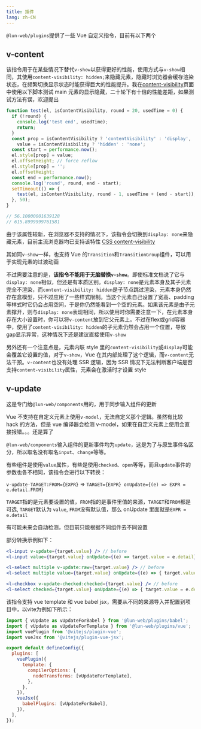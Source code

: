 ```yaml
---
title: 插件
lang: zh-CN
---
```


`@lun-web/plugins`提供了一些 Vue 自定义指令，目前有以下两个

## v-content

该指令用于在某些情况下替代`v-show`以获得更好的性能，使用方式与`v-show`相同，其使用`content-visibility: hidden;`来隐藏元素，隐藏时浏览器会缓存渲染状态，在频繁切换显示状态时能获得巨大的性能提升。我在[content-visibility](https://developer.mozilla.org/en-US/docs/Web/CSS/content-visibility)页面中使用以下脚本测试 main 元素的显示隐藏，二十轮下有十倍的性能差距，如果测试方法有误，欢迎提出

```js
function test(el, isContentVisibility, round = 20, usedTime = 0) {
  if (!round) {
    console.log('test end', usedTime);
    return;
  }
  const prop = isContentVisibility ? 'contentVisibility' : 'display',
    value = isContentVisibility ? 'hidden' : 'none';
  const start = performance.now();
  el.style[prop] = value;
  el.offsetHeight; // force reflow
  el.style[prop] = '';
  el.offsetHeight;
  const end = performance.now();
  console.log('round', round, end - start);
  setTimeout(() => {
    test(el, isContentVisibility, round - 1, usedTime + (end - start));
  }, 50);
}

// 56.10000001639128
// 615.8999999761581
```

由于该属性较新，在浏览器不支持的情况下，该指令会切换到`display: none`来隐藏元素，目前主流浏览器均已支持该特性
<Support is="content" /> [CSS content-visibility](https://caniuse.com/?search=content-visibility) <SupportInfo chrome="85" edge="85" firefox="125" safari="18" />

其如同`v-show`一样，也支持 Vue 的`Transition`和`TransitionGroup`组件，可以用于实现元素的过渡动画

不过需要注意的是，**该指令不能用于无脑替换`v-show`**。即使标准文档说了它与`display: none`相似，但还是有本质区别。`display: none`是元素本身及其子元素完全不渲染，而`content-visibility: hidden`是子节点跳过渲染，元素本身仍然存在盒模型，只不过应用了一些样式限制。当这个元素自己设置了宽高、padding 等样式时它仍会占用空间，于是你仍然能看到一个空的元素。如果该元素是由子元素撑开，则与`display: none`表现相同，所以使用时你需要注意一下，在元素本身存在大小设置时，你可以将`v-content`放到它父元素上。不过在flex或grid容器中，使用了`content-visibility: hidden`的子元素仍然会占用一个位置，导致gap显示异常，这种情况下还是建议直接使用`v-show`

另外还有一个注意点是，元素内联 style 里的`content-visibility`或`display`可能会覆盖它设置的值，对于`v-show`，Vue 在其内部处理了这个逻辑，而`v-content`无法干预。`v-content`也没有处理 SSR 逻辑，因为 SSR 情况下无法判断客户端是否支持`content-visibility`属性，元素会在激活时才设置 style

## v-update

这是专门给`@lun-web/components`用的，用于同步输入组件的更新

Vue 不支持在自定义元素上使用`v-model`，无法自定义那个逻辑。虽然有比较 hack 的方法，但是 vue 编译器会检测 v-model，如果在自定义元素上使用会直接报错。。。还是算了

`@lun-web/components`输入组件的更新事件均为`update`，这是为了与原生事件名区分，所以取名没有取名`input`、`change`等等。

有些组件是使用`value`属性，有些是使用`checked`、`open`等等，而且`update`事件的参数也各不相同，该指令会进行以下转换：

`v-update-TARGET:FROM={EXPR}` => `TARGET={EXPR} onUpdate={(e) => EXPR = e.detail.FROM}`

`TARGET`指的是元素要设置的值，`FROM`指的是事件里值的来源，`TARGET`和`FROM`都是可选, `TARGET`默认为 `value`, `FROM`没有默认值，那么 onUpdate 里面就是`EXPR = e.detail`

有可能未来会自动检测，但目前只能根据不同组件去不同设置

部分转换示例如下：

```jsx
<l-input v-update={target.value} /> // before
<l-input value={target.value} onUpdate={(e) => target.value = e.detail} /> // after

<l-select multiple v-update:raw={target.value} /> // before
<l-select multiple value={target.value} onUpdate={(e) => { target.value = e.detail.raw }} /> // after

<l-checkbox v-update-checked:checked={target.value} /> // before
<l-select checked={target.value} onUpdate={(e) => { target.value = e.detail.checked }} /> // after
```

该指令支持 vue template 和 vue babel jsx，需要从不同的来源导入并配置到项目中，以vite为例如下所示：

```js
import { vUpdate as vUpdateForBabel } from '@lun-web/plugins/babel';
import { vUpdate as vUpdateForTemplate } from '@lun-web/plugins/vue';
import vuePlugin from '@vitejs/plugin-vue';
import vueJsx from '@vitejs/plugin-vue-jsx';

export default defineConfig({
  plugins: [
    vuePlugin({
      template: {
        compilerOptions: {
          nodeTransforms: [vUpdateForTemplate],
        },
      },
    }),
    vueJsx({
      babelPlugins: [vUpdateForBabel],
    }),
  ],
});
```
